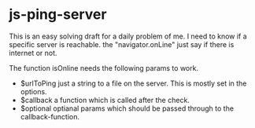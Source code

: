 # js-ping-server

This is an easy solving draft for a daily problem of me.
I need to know if a specific server is reachable. the "navigator.onLine" just say if there is internet or not.

The function isOnline needs the following params to work.
 - $urlToPing just a string to a file on the server. This is mostly set in the options.
 - $callback a function which is called after the check.
 - $optional optianal params which should be passed through to the callback-function.
